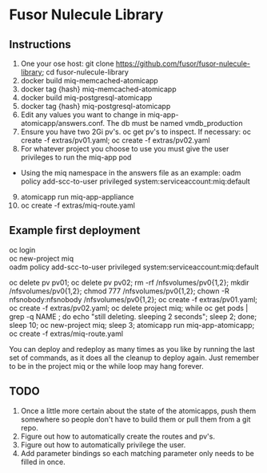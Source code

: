 Fusor Nulecule Library
======================

Instructions
------------
1. One your ose host: git clone https://github.com/fusor/fusor-nulecule-library; cd fusor-nulecule-library
2. docker build miq-memcached-atomicapp
3. docker tag {hash} miq-memcached-atomicapp
4. docker build miq-postgresql-atomicapp
5. docker tag {hash} miq-postgresql-atomicapp
6. Edit any values you want to change in miq-app-atomicapp/answers.conf. The db must be named vmdb_production
7. Ensure you have two 2Gi pv's. oc get pv's to inspect. If necessary: oc create -f extras/pv01.yaml; oc create -f extras/pv02.yaml
8. For whatever project you choose to use you must give the user privileges to run the miq-app pod
* Using the miq namespace in the answers file as an example: oadm policy add-scc-to-user privileged system:serviceaccount:miq:default
9. atomicapp run miq-app-appliance
10. oc create -f extras/miq-route.yaml

Example first deployment
-------------------------
oc login  
oc new-project miq  
oadm policy add-scc-to-user privileged system:serviceaccount:miq:default  

oc delete pv pv01; oc delete pv pv02; rm -rf /nfsvolumes/pv0{1,2}; mkdir /nfsvolumes/pv0{1,2}; chmod 777 /nfsvolumes/pv0{1,2}; chown -R nfsnobody:nfsnobody /nfsvolumes/pv0{1,2}; oc create -f extras/pv01.yaml; oc create -f extras/pv02.yaml; oc delete project miq; while oc get pods | grep -q NAME ; do echo "still deleting. sleeping 2 seconds"; sleep 2; done; sleep 10; oc new-project miq; sleep 3; atomicapp run miq-app-atomicapp; oc create -f extras/miq-route.yaml

You can deploy and redeploy as many times as you like by running the last set of commands, as it does all the cleanup to deploy again. Just remember to be in the project miq or the while loop may hang forever.

TODO
----
1. Once a little more certain about the state of the atomicapps, push them somewhere so people don't have to build them or pull them from a git repo.
2. Figure out how to automatically create the routes and pv's.
3. Figure out how to automatically privilege the user.
4. Add parameter bindings so each matching parameter only needs to be filled in once.
